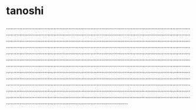 # tanoshi
..................................................................................................................................................................................................................................................................................................................................................................................................................................................................................................................................................................................................................................................................................................................................................................................................................................................................................................................................................................................................................................................................................................................................................................................................................................................................................................................................................................................................................................................................................................................................................................................................................................